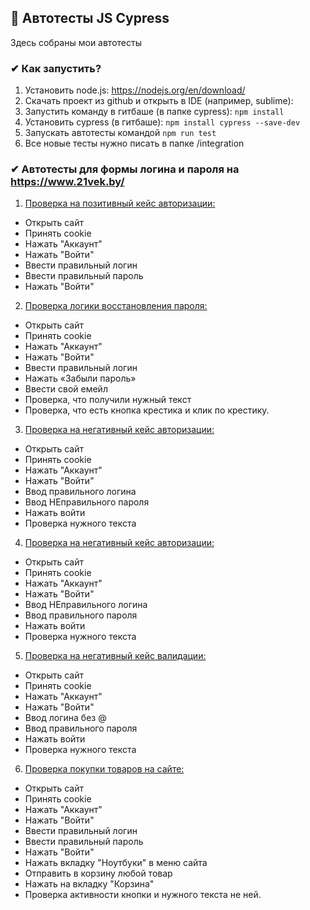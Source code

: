 ## 🐯 Автотесты JS Cypress

Здесь собраны мои автотесты

### ✔ Как запустить?

1. Установить node.js: <https://nodejs.org/en/download/>
2. Скачать проект из github и открыть в IDE (например, sublime):
3. Запустить команду в гитбаше (в папке cypress): ```npm install```
4. Установить cypress (в гитбаше): ```npm install cypress --save-dev```
5. Запускать автотесты командой ```npm run test```
6. Все новые тесты нужно писать в папке /integration

### ✔ Автотесты для формы логина и пароля на https://www.21vek.by/
1. [Проверка на позитивный кейс авторизации:](https://github.com/ViktoryiaKaplunHryts/cypress1.js/blob/main/test.js/cypress/e2e/www.21vek.by/21%D0%B2%D0%B5%D0%BA.cy.js)

* Открыть сайт
* Принять cookie
* Нажать "Аккаунт"
* Нажать "Войти"
* Ввести правильный логин
* Ввести правильный пароль
* Нажать "Войти"

2. [Проверка логики восстановления пароля:](https://github.com/ViktoryiaKaplunHryts/cypress1.js/blob/main/test.js/cypress/e2e/www.21vek.by/21%D0%B2%D0%B5%D0%BA.cy.js)

* Открыть сайт
* Принять cookie
* Нажать "Аккаунт"
* Нажать "Войти"
* Ввести правильный логин
* Нажать «Забыли пароль»
* Ввести свой емейл
* Проверка, что получили нужный текст
* Проверка, что есть кнопка крестика и клик по крестику.

3. [Проверка на негативный кейс авторизации:](https://github.com/ViktoryiaKaplunHryts/cypress1.js/blob/main/test.js/cypress/e2e/www.21vek.by/21%D0%B2%D0%B5%D0%BA.cy.js)

* Открыть сайт
* Принять cookie
* Нажать "Аккаунт"
* Нажать "Войти"   
* Ввод правильного логина
* Ввод НЕправильного пароля
* Нажать войти
* Проверка нужного текста

4. [Проверка на негативный кейс авторизации:](https://github.com/ViktoryiaKaplunHryts/cypress1.js/blob/main/test.js/cypress/e2e/www.21vek.by/21%D0%B2%D0%B5%D0%BA.cy.js)

* Открыть сайт
* Принять cookie
* Нажать "Аккаунт"
* Нажать "Войти"
* Ввод НЕправильного логина
* Ввод правильного пароля
* Нажать войти
* Проверка нужного текста

5. [Проверка на негативный кейс валидации:](https://github.com/ViktoryiaKaplunHryts/cypress1.js/blob/main/test.js/cypress/e2e/www.21vek.by/21%D0%B2%D0%B5%D0%BA.cy.js)

* Открыть сайт
* Принять cookie
* Нажать "Аккаунт"
* Нажать "Войти"  
* Ввод логина без @
* Ввод правильного пароля
* Нажать войти
* Проверка нужного текста

6. [Проверка покупки товаров на сайте:](https://github.com/ViktoryiaKaplunHryts/cypress1.js/blob/main/test.js/cypress/e2e/www.21vek.by/21%D0%B2%D0%B5%D0%BA.cy.js)

* Открыть сайт
* Принять cookie
* Нажать "Аккаунт"
* Нажать "Войти"
* Ввести правильный логин
* Ввести правильный пароль
* Нажать "Войти"
* Нажать вкладку "Ноутбуки" в меню сайта
* Отправить в корзину любой товар
* Нажать на вкладку "Корзина"
* Проверка активности кнопки и нужного текста не ней. 
 

